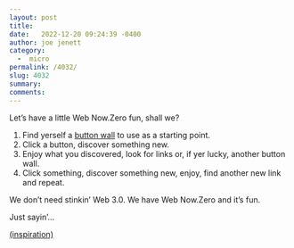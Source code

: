 ```yaml
---
layout: post
title:  
date:   2022-12-20 09:24:39 -0400
author: joe jenett
category:
  -  micro
permalink: /4032/
slug: 4032
summary: 
comments: 
---
```

<p>Let’s have a little Web Now.Zero fun, shall we?</p>
<ol class="e-content">
<li>Find yerself a <a href="https://bulltown.2022.jenett.org/#buttons">button wall</a> to use as a starting point.</li>
<li>Click a button, discover something new.</li>
<li>Enjoy what you discovered, look for links or, if yer lucky, another button wall.</li>
<li>Click something, discover something new, enjoy, find another new link and repeat.</li>
</ol>
<p>We don’t need stinkin’ Web 3.0. We have Web Now.Zero and it’s fun.</p>
<p>Just sayin’...</p> 
<p><a href="https://iwebthings.jenett.org/color-me-inspired-thank-you/">(inspiration)</a></p>




<a href="https://brid.gy/publish/mastodon"></a>